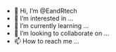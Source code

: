 - 👋 Hi, I’m @EandRtech
- 👀 I’m interested in ...
- 🌱 I’m currently learning ...
- 💞️ I’m looking to collaborate on ...
- 📫 How to reach me ...

<!---
EandRtech/EandRtech is a ✨ special ✨ repository because its `README.md` (this file) appears on your GitHub profile.
You can click the Preview link to take a look at your changes.
--->

